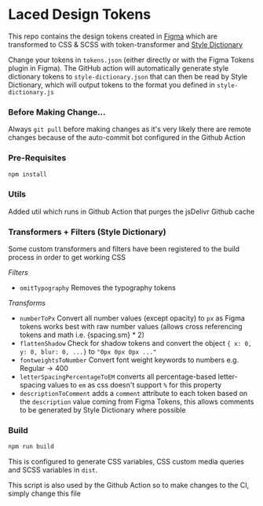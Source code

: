 # Laced Design Tokens

This repo contains the design tokens created in [Figma](https://docs.tokens.studio) which are transformed to CSS & SCSS with token-transformer and [Style Dictionary](https://amzn.github.io/style-dictionary/#/)

Change your tokens in `tokens.json` (either directly or with the Figma Tokens plugin in Figma). The GitHub action will automatically generate style dictionary tokens to `style-dictionary.json` that can then be read by Style Dictionary, which will output tokens to the format you defined in `style-dictionary.js`

### Before Making Change...

Always `git pull` before making changes as it's very likely there are remote changes because of the auto-commit bot configured in the Github Action

### Pre-Requisites

```sh
npm install
```

### Utils

Added util which runs in Github Action that purges the jsDelivr Github cache

### Transformers + Filters (Style Dictionary)

Some custom transformers and filters have been registered to the build process in order to get working CSS

_Filters_

- `omitTypography` Removes the typography tokens

_Transforms_

- `numberToPx` Convert all number values (except opacity) to `px` as Figma tokens works best with raw number values (allows cross referencing tokens and math i.e. {spacing.sm} * 2)
- `flattenShadow` Check for shadow tokens and convert the object `{ x: 0, y: 0, blur: 0, ...}` to `"0px 0px 0px ..."`
- `fontweightsToNumber` Convert font weight keywords to numbers e.g. Regular -> 400
- `letterSpacingPercentageToEM` converts all percentage-based letter-spacing values to `em` as css doesn't support `%` for this property
- `descriptionToComment` adds a `comment` attribute to each token based on the `description` value coming from Figma Tokens, this allows comments to be generated by Style Dictionary where possible
### Build

```sh
npm run build
```

This is configured to generate CSS variables, CSS custom media queries and SCSS variables in `dist`.

This script is also used by the Github Action so to make changes to the CI, simply change this file
